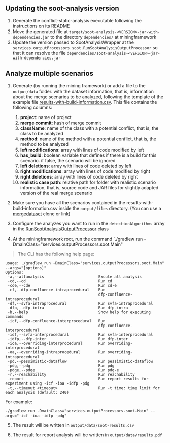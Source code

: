 ## Updating the soot-analysis version

1. Generate the conflict-static-analysis executable following the instructions on its README
2. Move the generated file at `target/soot-analysis-<VERSION>-jar-with-dependencies.jar` to the
   directory `dependencies/` at miningframework
3. Update the version passed to SootAnalysisWrapper at
   the `services.outputProcessors.soot.RunSootAnalysisOutputProcessor` so that it can resolve the
   file `dependencies/soot-analysis-<VERSION>-jar-with-dependencies.jar`

## Analyze multiple scenarios

1. Generate (by running the mining framework) or add a file to the `output/data` folder. with the dataset information,
   that is, information about the merge scenarios to be analyzed, following the template of the example
   file [results-with-build-information.csv](../../../../../results-with-build-information.csv). This file contains the
   following columns:
    1. **project**: name of project
    2. **merge commit**: hash of merge commit
    3. **className**: name of the class with a potential conflict, that is, the class to be analyzed
    4. **method**: name of the method with a potential conflict, that is, the method to be analyzed
    5. **left modifications**: array with lines of code modified by left
    6. **has_build**: boolean variable that defines if there is a build for this scenario. if false, the scenario will
       be ignored
    7. **left deletions**: array with lines of code deleted by left
    8. **right modifications**: array with lines of code modified by right
    9. **right deletions**: array with lines of code deleted by right
    10. **realistic case path**: relative path for folder with realistic scenario information, that is, source code and
        JAR files for slightly adapted version of the real merge scenario

2. Make sure you have all the scenarios contained in the results-with-build-information.csv inside the `output/files`
   directory. (You can use a [mergedataset](https://github.com/spgroup/mergedataset) clone or link)
3. Configure the analyzes you want to run in the `detectionAlgorithms` array in
   the [RunSootAnalysisOutputProcessor](./RunSootAnalysisOutputProcessor.groovy) class
4. At the miningframework root, run the command `./gradlew run -DmainClass="services.outputProcessors.soot.Main"
   
> The CLI has the following help page:
```
usage: ./gradlew run -DmainClass="services.outputProcessors.soot.Main" --args="[options]"
Options:
 -a,--allanalysis                        Excute all analysis
 -cd,--cd                                Run cd
 -cde,--cde                              Run cd-e
 -cf,--dfp-confluence-intraprocedural    Run
                                         dfp-confluence-intraprocedural
 -df,--svfa-intraprocedural              Run svfa-intraprocedural
 -dfp,--dfp-intra                        Run dfp-intra
 -h,--help                               Show help for executing commands
 -icf,--dfp-confluence-interprocedural   Run
                                         dfp-confluence-interprocedural
 -idf,--svfa-interprocedural             Run svfa-interprocedural
 -idfp,--dfp-inter                       Run dfp-inter
 -ioa,--overriding-interprocedural       Run overriding-interprocedural
 -oa,--overriding-intraprocedural        Run overriding-intraprocedural
 -pd,--pessimistic-dataflow              Run pessimistic-dataflow
 -pdg,--pdg                              Run pdg
 -pdge,--pdge                            Run pdg-e
 -r,--reachability                       Run reachability
 -report                                 Run report results for experiment using -icf -ioa -idfp -pdg
 -t,--timeout <timeout>                  Run -t time: time limit for each analysis (default: 240)
```

For example: 
```
./gradlew run -DmainClass="services.outputProcessors.soot.Main" --args="-icf -ioa -idfp -pdg"
```
5. The result will be written in `output/data/soot-results.csv`
   
6. The result for report analysis will be written in `output/data/results.pdf`